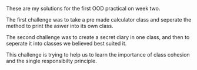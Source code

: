 These are my solutions for the first OOD practical on week two.

The first challenge was to take a pre made calculator class and seperate the method to print the aswer into its own class.

The second challenge was to create a secret diary in one class, and then to seperate it into classes we believed best suited it. 

This challenge is trying to help us to learn the importance of class cohesion and the single responsibilty principle.